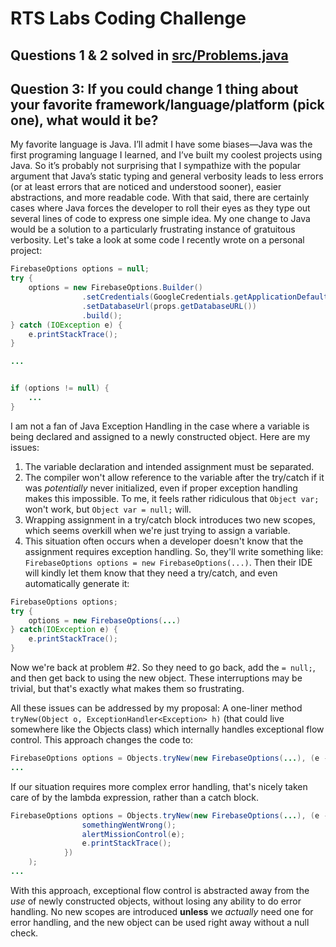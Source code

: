 # RTS Labs Coding Challenge

## Questions 1 & 2 solved in [src/Problems.java](https://github.com/pwamsley2015/rts-labs-challenge/blob/master/src/Problems.java)

## Question 3: If you could change 1 thing about your favorite framework/language/platform (pick one), what would it be?

My favorite language is Java. I’ll admit I have some biases—Java was the first programing language I learned, and I’ve built my coolest projects using Java. So it’s probably not surprising that I sympathize with the popular argument that Java’s static typing and general verbosity leads to less errors (or at least errors that are noticed and understood sooner), easier abstractions, and more readable code. With that said, there are certainly cases where Java forces the developer to roll their eyes as they type out several lines of code to express one simple idea. My one change to Java would be a solution to a particularly frustrating instance of gratuitous verbosity. Let's take a look at some code I recently wrote on a personal project: 

```java
FirebaseOptions options = null;
try {
	options = new FirebaseOptions.Builder()
				.setCredentials(GoogleCredentials.getApplicationDefault())
				.setDatabaseUrl(props.getDatabaseURL())
				.build();
} catch (IOException e) {
	e.printStackTrace();
}

...


if (options != null) {
	...
}
```

I am not a fan of Java Exception Handling in the case where a variable is being declared and assigned to a newly constructed object. Here are my issues: 

1. The variable declaration and intended assignment must be separated. 
1. The compiler won't allow reference to the variable after the try/catch if it was *potentially* never initialized, even if proper exception handling makes this impossible. To me, it feels rather ridiculous that `Object var;` won't work, but `Object var = null;` will.
1. Wrapping assignment in a try/catch block introduces two new scopes, which seems overkill when we're just trying to assign a variable. 
1. This situation often occurs when a developer doesn't know that the assignment requires exception handling. So, they'll write something like: ```FirebaseOptions options = new FirebaseOptions(...)```. Then their IDE will kindly let them know that they need a try/catch, and even automatically generate it: 

```java
FirebaseOptions options;
try {
	options = new FirebaseOptions(...)
} catch(IOException e) {
	e.printStackTrace();
}
```

 Now we're back at problem #2. So they need to go back, add the `= null;`, and then get back to using the new object. These interruptions may be trivial, but that's exactly what makes them so frustrating. 

All these issues can be addressed by my proposal: A one-liner method ```tryNew(Object o, ExceptionHandler<Exception> h)```  (that could live somewhere like the Objects class) which internally handles exceptional flow control. This approach changes the code to:

```java
FirebaseOptions options = Objects.tryNew(new FirebaseOptions(...), (e -> e.printStackTrace()));
...
```
If our situation requires more complex error handling, that's nicely taken care of by the lambda expression, rather than a catch block.

```java
FirebaseOptions options = Objects.tryNew(new FirebaseOptions(...), (e -> { 
				somethingWentWrong();
				alertMissionControl(e);
				e.printStackTrace();
			})
	);
...
```
 
With this approach, exceptional flow control is abstracted away from the *use* of newly constructed objects, without losing any ability to do error handling. No new scopes are introduced **unless** we *actually* need one for error handling, and the new object can be used right away without a null check. 